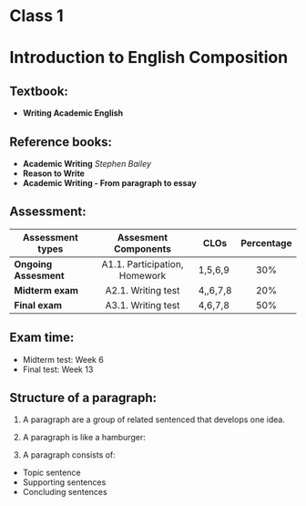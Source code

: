 Class 1
========================

# Introduction to English Composition
## Textbook:
- **Writing Academic English**
## Reference books: 
- **Academic Writing**  *Stephen Bailey*
- **Reason to Write**
- **Academic Writing - From paragraph to essay**
## Assessment:
|Assessment types| Assesment Components| CLOs| Percentage|
|----------------|:---------------------:|-----|:-----------:|
|**Ongoing Assesment**| A1.1. Participation, Homework| 1,5,6,9|30%|
|**Midterm exam**| A2.1. Writing test|4,,6,7,8|20%|
|**Final exam**| A3.1. Writing test| 4,6,7,8|50%|

## Exam time:
- Midterm test: Week 6
- Final test: Week 13

## Structure of a paragraph:
1. A paragraph are a group of related sentenced that develops one idea.
2. A paragraph is like a hamburger:

3. A paragraph consists of:
- Topic sentence
- Supporting sentences
- Concluding sentences
    
